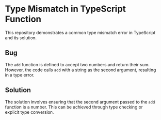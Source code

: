 # Type Mismatch in TypeScript Function

This repository demonstrates a common type mismatch error in TypeScript and its solution.

## Bug
The `add` function is defined to accept two numbers and return their sum. However, the code calls `add` with a string as the second argument, resulting in a type error.

## Solution
The solution involves ensuring that the second argument passed to the `add` function is a number. This can be achieved through type checking or explicit type conversion.
